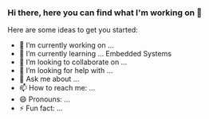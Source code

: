 ### Hi there, here you can find what I'm working on 👋



Here are some ideas to get you started:

- 🔭 I’m currently working on ... 
- 🌱 I’m currently learning ... Embedded Systems
- 👯 I’m looking to collaborate on ... 
- 🤔 I’m looking for help with ...
- 💬 Ask me about ...
- 📫 How to reach me: ...
- 😄 Pronouns: ...
- ⚡ Fun fact: ...

